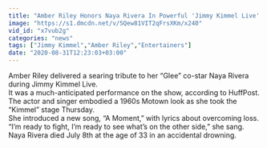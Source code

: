 ```yaml
---
title: "Amber Riley Honors Naya Rivera In Powerful 'Jimmy Kimmel Live' Tribute"
image: "https://s1.dmcdn.net/v/SQew81VIT2qFrsXKm/x240"
vid_id: "x7vub2g"
categories: "news"
tags: ["Jimmy Kimmel","Amber Riley","Entertainers"]
date: "2020-08-31T12:23:03+03:00"
---
```

Amber Riley delivered a searing tribute to her “Glee” co-star Naya Rivera during Jimmy Kimmel Live.  <br>It was a much-anticipated performance on the show, according to HuffPost.  <br>The actor and singer embodied a 1960s Motown look as she took the “Kimmel” stage Thursday.  <br>She introduced a new song, “A Moment,” with lyrics about overcoming loss.  <br>“I’m ready to fight, I’m ready to see what’s on the other side,” she sang.  <br>Naya Rivera died July 8th at the age of 33 in an accidental drowning.
